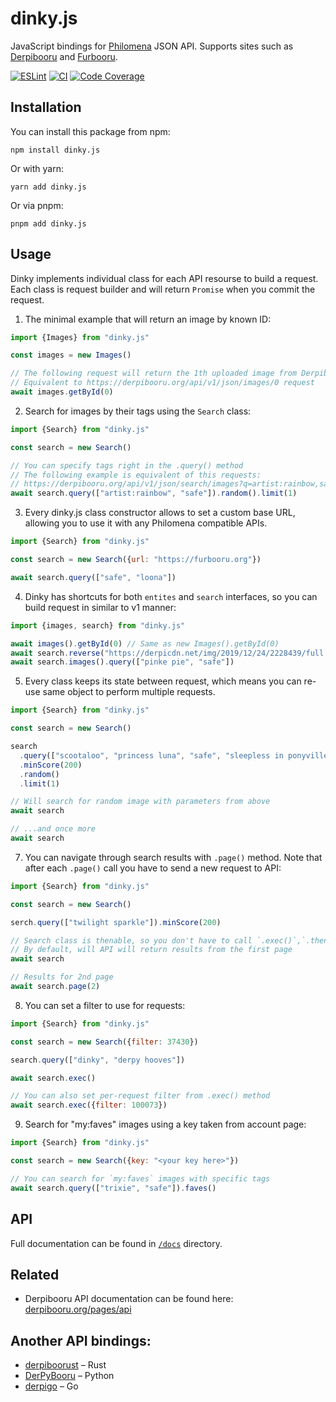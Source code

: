# dinky.js

JavaScript bindings for [Philomena](https://github.com/philomena-dev/philomena) JSON API. Supports sites such as [Derpibooru](https://derpibooru.org) and [Furbooru](https://furbooru.org).

[![ESLint](https://github.com/octet-stream/dinky/workflows/ESLint/badge.svg)](https://github.com/octet-stream/dinky/actions/workflows/eslint.yml)
[![CI](https://github.com/octet-stream/dinky/workflows/CI/badge.svg)](https://github.com/octet-stream/dinky/actions/workflows/ci.yml)
[![Code Coverage](https://codecov.io/github/octet-stream/dinky/coverage.svg?branch=master)](https://codecov.io/github/octet-stream/dinky?branch=master)

## Installation

You can install this package from npm:

```
npm install dinky.js
```

Or with yarn:

```
yarn add dinky.js
```

Or via pnpm:

```
pnpm add dinky.js
```

## Usage

Dinky implements individual class for each API resourse to build a request. Each class is request builder and will return `Promise` when you commit the request.

1. The minimal example that will return an image by known ID:

```js
import {Images} from "dinky.js"

const images = new Images()

// The following request will return the 1th uploaded image from Derpibooru.
// Equivalent to https://derpibooru.org/api/v1/json/images/0 request
await images.getById(0)
```

2. Search for images by their tags using the `Search` class:

```js
import {Search} from "dinky.js"

const search = new Search()

// You can specify tags right in the .query() method
// The following example is equivalent of this requests:
// https://derpibooru.org/api/v1/json/search/images?q=artist:rainbow,safe&sf=random&per_page=1
await search.query(["artist:rainbow", "safe"]).random().limit(1)
```

3. Every dinky.js class constructor allows to set a custom base URL, allowing you to use it with any Philomena compatible APIs.

```js
import {Search} from "dinky.js"

const search = new Search({url: "https://furbooru.org"})

await search.query(["safe", "loona"])
```

4. Dinky has shortcuts for both `entites` and `search` interfaces, so you can build request in similar to v1 manner:

```js
import {images, search} from "dinky.js"

await images().getById(0) // Same as new Images().getById(0)
await search.reverse("https://derpicdn.net/img/2019/12/24/2228439/full.jpg") // Same as new SearchImages().reverse()
await search.images().query(["pinke pie", "safe"])
```

5. Every class keeps its state between request, which means you can re-use same object to perform multiple requests.

```js
import {Search} from "dinky.js"

const search = new Search()

search
  .query(["scootaloo", "princess luna", "safe", "sleepless in ponyville"])
  .minScore(200)
  .random()
  .limit(1)

// Will search for random image with parameters from above
await search

// ...and once more
await search
```

7. You can navigate through search results with `.page()` method. Note that after each `.page()` call you have to send a new request to API:

```js
import {Search} from "dinky.js"

const search = new Search()

serch.query(["twilight sparkle"]).minScore(200)

// Search class is thenable, so you don't have to call `.exec()`,`.then()` and `.catch()` methods to commit a request.
// By default, will API will return results from the first page
await search

// Results for 2nd page
await search.page(2)
```

8. You can set a filter to use for requests:

```js
import {Search} from "dinky.js"

const search = new Search({filter: 37430})

search.query(["dinky", "derpy hooves"])

await search.exec()

// You can also set per-request filter from .exec() method
await search.exec({filter: 100073})
```

9. Search for "my:faves" images using a key taken from account page:

```js
import {Search} from "dinky.js"

const search = new Search({key: "<your key here>"})

// You can search for `my:faves` images with specific tags
await search.query(["trixie", "safe"]).faves()
```

## API

Full documentation can be found in [`/docs`](https://github.com/octet-stream/dinky/tree/master/docs) directory.

## Related

* Derpibooru API documentation can be found here: [derpibooru.org/pages/api](https://derpibooru.org/pages/api)

## Another API bindings:
* [derpiboorust](https://github.com/Ralvke/derpiboorust) – Rust
* [DerPyBooru](https://github.com/joshua-stone/DerPyBooru) – Python
* [derpigo](https://github.com/Xe/derpigo) – Go
